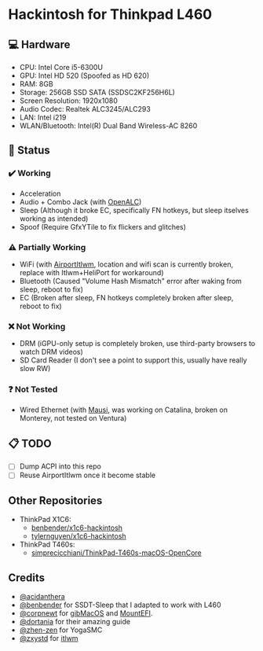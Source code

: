 # Hackintosh for Thinkpad L460

## 💻 Hardware
- CPU: Intel Core i5-6300U
- GPU: Intel HD 520 (Spoofed as HD 620)
- RAM: 8GB
- Storage: 256GB SSD SATA (SSDSC2KF256H6L)
- Screen Resolution: 1920x1080
- Audio Codec: Realtek ALC3245/ALC293
- LAN: Intel i219
- WLAN/Bluetooth: Intel(R) Dual Band Wireless-AC 8260

## 🔧 Status

### ✔️ Working
- Acceleration
- Audio + Combo Jack (with [OpenALC](https://github.com/acidanthera/AppleALC))
- Sleep (Although it broke EC, specifically FN hotkeys, but sleep itselves working as intended)
- Spoof (Require GfxYTile to fix flickers and glitches)

### ⚠️ Partially Working
- WiFi (with [AirportItlwm](https://github.com/OpenIntelWireless/itlwm), location and wifi scan is currently broken, replace with Itlwm+HeliPort for workaround)
- Bluetooth (Caused "Volume Hash Mismatch" error after waking from sleep, reboot to fix)
- EC (Broken after sleep, FN hotkeys completely broken after sleep, reboot to fix)

### ❌ Not Working
- DRM (iGPU-only setup is completely broken, use third-party browsers to watch DRM videos)
- SD Card Reader (I don't see a point to support this, usually have really slow RW)

### ❓ Not Tested
- Wired Ethernet (with [Mausi](https://www.tonymacx86.com/resources/intelmausi.499/), was working on Catalina, broken on Monterey, not tested on Ventura)

## 📋 TODO
- [ ] Dump ACPI into this repo
- [ ] Reuse AirportItlwm once it become stable

## Other Repositories
- ThinkPad X1C6:
  - [benbender/x1c6-hackintosh](https://github.com/benbender/x1c6-hackintosh)
  - [tylernguyen/x1c6-hackintosh](https://github.com/tylernguyen/x1c6-hackintosh)
- ThinkPad T460s:
  - [simprecicchiani/ThinkPad-T460s-macOS-OpenCore](https://github.com/simprecicchiani/ThinkPad-T460s-macOS-OpenCore)

## Credits
- [@acidanthera](https://github.com/acidanthera)
- [@benbender](https://github.com/benbender) for SSDT-Sleep that I adapted to work with L460
- [@corpnewt](https://github.com/corpnewt) for [gibMacOS](https://github.com/corpnewt/gibMacOS) and [MountEFI](https://github.com/corpnewt/MountEFI).
- [@dortania](https://github.com/dortania) for their amazing guide
- [@zhen-zen](https://github.com/zhen-zen) for YogaSMC
- [@zxystd](https://github.com/zxystd) for [itlwm](https://github.com/OpenIntelWireless/itlwm)
